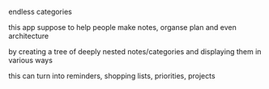 endless categories

this app suppose to help people make notes, organse plan and even architecture

by creating a tree of deeply nested notes/categories and displaying them in various ways

this can turn into reminders, shopping lists, priorities, projects
